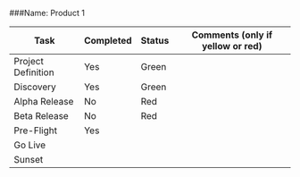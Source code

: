 ###Name: Product 1

Task | Completed | Status | Comments (only if yellow or red)
------------ | ------------- | ------------- | -------------
Project Definition | Yes | Green |
Discovery | Yes | Green | 
Alpha Release | No | Red | 
Beta Release | No | Red | 
Pre-Flight |Yes |
Go Live ||
Sunset ||
